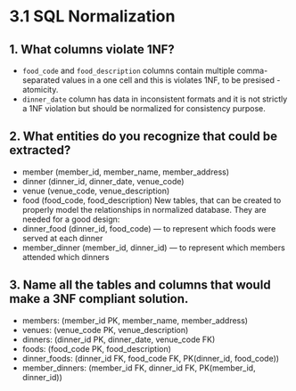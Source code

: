 # 3.1 SQL Normalization

## 1. What columns violate 1NF?
- `food_code` and `food_description` columns contain multiple comma-separated values in a one cell and this is violates 1NF, to be presised - atomicity.
- `dinner_date` column has data in inconsistent formats and it is not strictly a 1NF violation but should be normalized for consistency purpose.

## 2. What entities do you recognize that could be extracted?
- member (member_id, member_name, member_address)
- dinner (dinner_id, dinner_date, venue_code)
- venue (venue_code, venue_description)
- food (food_code, food_description)
New tables, that can be created to properly model the relationships in normalized database. They are needed for a good design:
- dinner_food (dinner_id, food_code) — to represent which foods were served at each dinner
- member_dinner (member_id, dinner_id) — to represent which members attended which dinners

## 3. Name all the tables and columns that would make a 3NF compliant solution.
- members: (member_id PK, member_name, member_address)
- venues: (venue_code PK, venue_description)
- dinners: (dinner_id PK, dinner_date, venue_code FK)
- foods: (food_code PK, food_description)
- dinner_foods: (dinner_id FK, food_code FK, PK(dinner_id, food_code))
- member_dinners: (member_id FK, dinner_id FK, PK(member_id, dinner_id))


